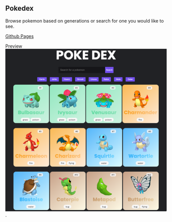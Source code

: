 ## Pokedex

Browse pokemon based on generations or search for one you would like to see. 

[Github Pages](https://aleksander-kodehode.github.io/pokeDex/)

Preview
![Screenshot of webapp](/img/preview.png "Screenshot of webapp").

